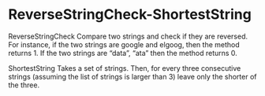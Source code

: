 # ReverseStringCheck-ShortestString
ReverseStringCheck
Compare two strings and check if they are
reversed. For instance, if the two strings are google and elgoog, then the method
returns 1. If the two strings are “data”, “ata” then the method returns 0.

ShortestString
Takes a set of strings. Then, for every
three consecutive strings (assuming the list of strings is larger than 3) leave
only the shorter of the three.
